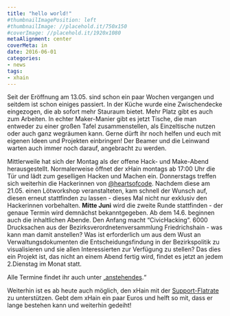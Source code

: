```yaml
---
title: "hello world!"
#thumbnailImagePosition: left
#thumbnailImage: //placehold.it/750x150
#coverImage: //placehold.it/1920x1080
metaAlignment: center
coverMeta: in
date: 2016-06-01
categories:
- news
tags:
- xhain
---
```


Seit der Eröffnung am 13.05. sind schon ein paar Wochen vergangen und seitdem ist schon einiges passiert. In der Küche wurde eine Zwischendecke eingezogen, die ab sofort mehr Stauraum bietet. Mehr Platz gibt es auch zum Arbeiten. In echter Maker-Manier gibt es jetzt Tische, die man entweder zu einer großen Tafel zusammenstellen, als Einzeltische nutzen oder auch ganz wegräumen kann. Gerne dürft ihr noch helfen und euch mit eigenen Ideen und Projekten einbringen! Der Beamer und die Leinwand warten auch immer noch darauf, angebracht zu werden.

<!--more-->
Mittlerweile hat sich der Montag als der offene Hack- und Make-Abend herausgestellt. Normalerweise öffnet der xHain montags ab 17:00 Uhr die Tür und lädt zum geselligen Hacken und Machen ein.
Donnerstags treffen sich weiterhin die Hackerinnen von [@heartsofcode][1]. Nachdem diese am 21.05. einen Lötworkshop veranstalteten, kam schnell der Wunsch auf, diesen erneut stattfinden zu lassen - dieses Mal nicht nur exklusiv den Hackerinnen vorbehalten. __Mitte Juni__ wird die zweite Runde stattfinden - der genaue Termin wird demnächst bekanntgegeben.
Ab dem 14.6. beginnen auch die inhaltlichen Abende. Den Anfang macht “CivicHacking”. 6000 Drucksachen aus der Bezirksverordnetenversammlung Friedrichshain - was kann man damit anstellen? Was ist erforderlich um aus dem Wust an Verwaltungsdokumenten die Entscheidungsfindung in der Bezirkspolitik zu visualisieren und sie allen Interessierten zur Verfügung zu stellen? Das dies ein Projekt ist, das nicht an einem Abend fertig wird, findet es jetzt an jedem 2.Dienstag im Monat statt.

Alle Termine findet ihr auch unter „[anstehendes][2].“


Weiterhin ist es ab heute auch möglich, den xHain mit der [Support-Flatrate][3] zu unterstützen. Gebt dem xHain ein paar Euros und helft so mit, dass er lange bestehen kann und weiterhin gedeiht!  

[1]:	https://twitter.com/heartsofcode
[2]:	https://xhain-hackspace.github.io/calendar.html
[3]:	https://xhain-hackspace.github.io/support.html
